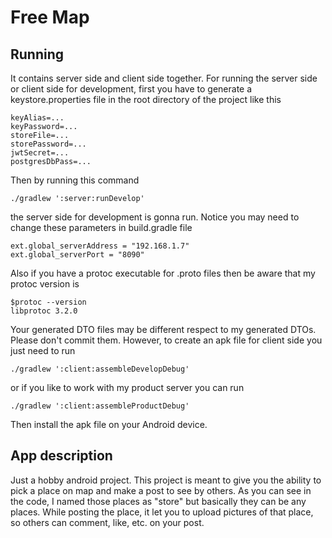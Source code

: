 # Free Map

## Running
It contains server side and client side together. For running the server side or client side for development,
first you have to generate a keystore.properties file in the root directory of the project like this

```
keyAlias=...
keyPassword=...
storeFile=...
storePassword=...
jwtSecret=...
postgresDbPass=...
```

Then by running this command

```
./gradlew ':server:runDevelop'
```

the server side for development is gonna run. Notice you may need to change these parameters in build.gradle file

```
ext.global_serverAddress = "192.168.1.7"
ext.global_serverPort = "8090"
```

Also if you have a protoc executable for .proto files then be aware that my protoc version is

```
$protoc --version
libprotoc 3.2.0
```

Your generated DTO files may be different respect to my generated DTOs. Please don't commit them. However, to create
an apk file for client side you just need to run

```
./gradlew ':client:assembleDevelopDebug'
```

or if you like to work with my product server you can run

```
./gradlew ':client:assembleProductDebug'
```

Then install the apk file on your Android device.

## App description

Just a hobby android project. This project is meant to give you the ability to pick a place on map and make a post to
see by others. As you can see in the code, I named those places as "store" but basically they can be any places.
While posting the place, it let you to upload pictures of that place, so others can comment, like, etc. on your post.